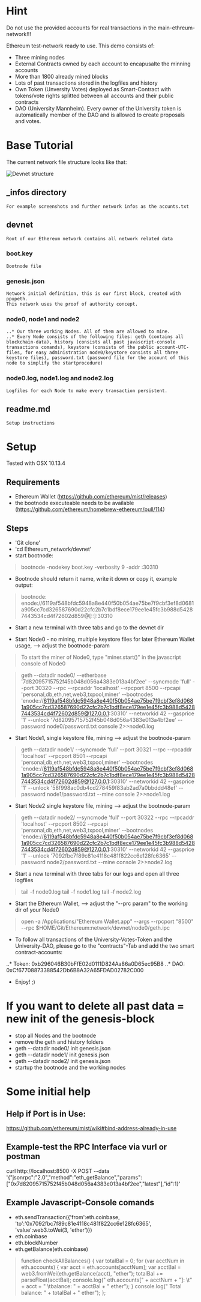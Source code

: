 # Hint
Do not use the provided accounts for real transactions in the main-ethreum-network!!!

Ethereum test-network ready to use. This demo consists of:

* Three mining nodes
* External Contracts owned by each account to encapusalte the minning accounts
* More than 1800 already mined blocks
* Lots of past transactions stored in the logfiles and history
* Own Token (Unversity Votes) deployed as Smart-Contract with tokens/vote rights splitted between all accounts and their public contracts
* DAO (University Mannheim). Every owner of the University token is automatically member of the DAO and is allowed to create proposals and votes.

# Base Tutorial

The current network file structure looks like that:


![Devnet structure](https://github.com/minority4u/Ethereum_network/blob/master/_infos/images/Structure.png "Devnet Structure") 


## _infos directory 
	For example screenshots and further network infos as the accunts.txt

## devnet
	Root of our Ethereum network contains all network related data

### boot.key
	Bootnode file

### genesis.json
	Network initial definition, this is our first block, created with ppupeth.
	This network uses the proof of authority concept.

### node0, node1 and node2
	..* Our three working Nodes. All of them are allowed to mine.
	..* Every Node consists of the following files: geth (contains all blockchain-data), history (consists all past javascript-console transactions comands), keystore (consists of the public account-UTC-files, for easy administration node0/keystore consists all three keystore files), password.txt (password file for the account of this node to simplify the startprocedure)

### node0.log, node1.log and node2.log
	Logfiles for each Node to make every transaction persistent.

## readme.md
	Setup instructions


# Setup 
Tested with OSX 10.13.4

## Requirements
* Ethereum Wallet (https://github.com/ethereum/mist/releases)
* the bootnode executeable needs to be available (https://github.com/ethereum/homebrew-ethereum/pull/114)

## Steps
* 'Git clone'
* 'cd Ethereum_network/devnet'
* start bootnode:

>bootnode -nodekey boot.key -verbosity 9 -addr :30310

* Bootnode should return it name, write it down or copy it, example output: 

>bootnode:
enode://6119af548bfdc5948a8e440f50b054ae75be7f9cbf3ef8d0681a905cc7cd326587690d22cfc2b7c1bdf8ece179ee1e45fc3b988d54287443534cd4f72602d859@[::]:30310

* Start a new terminal with three tabs and go to the devnet dir

* Start Node0 - no mining, multiple keystore files for later Ethereum Wallet usage, --> adjust the bootnode-param

> To start the miner of Node0, type "miner.start()" in the javascript console of Node0

> geth --datadir node0/ --etherbase '7d82095715752f45b048d056a4383e013a4bf2ee' --syncmode 'full' --port 30320 --rpc --rpcaddr 'localhost' --rpcport 8500 --rpcapi 'personal,db,eth,net,web3,txpool,miner' --bootnodes 'enode://6119af548bfdc5948a8e440f50b054ae75be7f9cbf3ef8d0681a905cc7cd326587690d22cfc2b7c1bdf8ece179ee1e45fc3b988d54287443534cd4f72602d859@127.0.0.1:30310' --networkid 42 --gasprice '1' --unlock '7d82095715752f45b048d056a4383e013a4bf2ee' --password node0/password.txt console 2>>node0.log

* Start Node1, single keystore file, mining --> adjust the bootnode-param

> geth --datadir node1/ --syncmode 'full' --port 30321 --rpc --rpcaddr 'localhost' --rpcport 8501 --rpcapi 'personal,db,eth,net,web3,txpool,miner' --bootnodes 'enode://6119af548bfdc5948a8e440f50b054ae75be7f9cbf3ef8d0681a905cc7cd326587690d22cfc2b7c1bdf8ece179ee1e45fc3b988d54287443534cd4f72602d859@127.0.0.1:30310' --networkid 42 --gasprice '1' --unlock '58f998ac0db4cd278459f83ab2ad7a0bbddd48ef' --password node1/password.txt --mine console 2>>node1.log

* Start Node2 single keystore file, mining --> adjust the bootnode-param

> geth --datadir node2/ --syncmode 'full' --port 30322 --rpc --rpcaddr 'localhost' --rpcport 8502 --rpcapi 'personal,db,eth,net,web3,txpool,miner' --bootnodes 'enode://6119af548bfdc5948a8e440f50b054ae75be7f9cbf3ef8d0681a905cc7cd326587690d22cfc2b7c1bdf8ece179ee1e45fc3b988d54287443534cd4f72602d859@127.0.0.1:30310' --networkid 42 --gasprice '1' --unlock '7092fbc7f89c81e4118c481f822cc6e128fc6365' --password node2/password.txt --mine console 2>>node2.log

* Start a new terminal with three tabs for our logs and open all three logfiles

> tail -f node0.log
> tail -f node1.log
> tail -f node2.log

* Start the Ethereum Wallet, --> adjust the "--prc param" to the working dir of your Node0

> open -a /Applications/"Ethereum Wallet.app" --args  --rpcport "8500" --rpc $HOME/Git/Ethereum:network/devnet/node0/geth.ipc

* To follow all transactions of the University-Votes-Token and the University-DAO, please go to the "contracts"-Tab and add the two smart contract-accounts:

..* Token: 0xb296046B30bFfE02d0111D824Aa86a0D65ec95B8
..* DAO: 0xCf67708873388542Db6B8A32A65FDAD02782C000

* Enjoy! ;)


# If you want to delete all past data = new init of the genesis-block
* stop all Nodes and the bootnode
* remove the geth and history folders
* geth --datadir node0/ init genesis.json
* geth --datadir node1/ init genesis.json
* geth --datadir node2/ init genesis.json
* startup the bootnode and the working nodes


# Some initial help
## Help if Port is in Use:
https://github.com/ethereum/mist/wiki#bind-address-already-in-use

## Example-test the RPC Interface via vurl or postman
curl http://localhost:8500 -X POST --data '{"jsonrpc":"2.0","method":"eth_getBalance","params":["0x7d82095715752f45b048d056a4383e013a4bf2ee","latest"],"id":1}'

## Example Javascript-Console comands
* eth.sendTransaction({'from':eth.coinbase, 'to':'0x7092fbc7f89c81e4118c481f822cc6e128fc6365', 'value':web3.toWei(3, 'ether')})
* eth.coinbase
* eth.blockNumber
* eth.getBalance(eth.coinbase)

>function checkAllBalances() {
     var totalBal = 0;
     for (var acctNum in eth.accounts) {
         var acct = eth.accounts[acctNum];
         var acctBal = web3.fromWei(eth.getBalance(acct), "ether");
         totalBal += parseFloat(acctBal);
         console.log("  eth.accounts[" + acctNum + "]: \t" + acct + " \tbalance: " + acctBal + " ether");
     }
     console.log("  Total balance: " + totalBal + " ether");
 };

